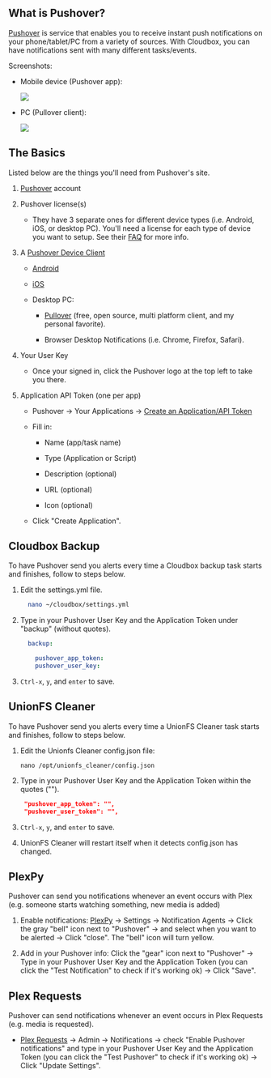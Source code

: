 ## What is Pushover?

[Pushover](https://pushover.net/faq) is service that enables you to receive instant push notifications on your phone/tablet/PC from a variety of sources. With Cloudbox, you can have notifications sent with many different tasks/events.

Screenshots:

 - Mobile device (Pushover app):

   ![](https://i.imgur.com/7tiluyd.png)



 - PC (Pullover client):
  
   ![](https://i.imgur.com/2A12nIe.png)
  





## The Basics

Listed below are the things you'll need from Pushover's site. 

1. [Pushover](https://pushover.net/login) account

1. Pushover license(s) 

   - They have 3 separate ones for different device types (i.e. Android, iOS, or desktop PC). You'll need a license for each type of device you want to setup. See their [FAQ](https://pushover.net/faq#overview-fees) for more info.

1. A [Pushover Device Client](https://pushover.net/clients)

   - [Android](https://pushover.net/clients/android)

   - [iOS](https://pushover.net/clients/ios)

   - Desktop PC: 
     
     - [Pullover](https://github.com/cgrossde/Pullover) (free, open source, multi platform client, and my personal favorite). 

     - Browser Desktop Notifications (i.e. Chrome, Firefox, Safari).

1. Your User Key 

   - Once your signed in, click the Pushover logo at the top left to take you there.

1. Application API Token (one per app)

   - Pushover -> Your Applications -> [Create an Application/API Token](https://pushover.net/apps/build)

   - Fill in: 

     - Name (app/task name)

     - Type (Application or Script)

     - Description (optional)

     - URL (optional)

     - Icon (optional)

   - Click "Create Application".


## Cloudbox Backup

To have Pushover send you alerts every time a Cloudbox backup task starts and finishes, follow to steps below. 

1. Edit the settings.yml file. 

   ```bash
     nano ~/cloudbox/settings.yml
   ```

1. Type in your Pushover User Key and the Application Token under "backup" (without quotes).

   ```yaml
     backup:
   
       pushover_app_token:
       pushover_user_key:
   ```

1. `Ctrl-x`, `y`, and `enter` to save.

## UnionFS Cleaner

To have Pushover send you alerts every time a UnionFS Cleaner task starts and finishes, follow to steps below. 

1. Edit the Unionfs Cleaner config.json file:

    ```
    nano /opt/unionfs_cleaner/config.json
    ```

1. Type in your Pushover User Key and the Application Token within the quotes ("").

   ```json
    "pushover_app_token": "",
    "pushover_user_token": "",
   ```

1. `Ctrl-x`, `y`, and `enter` to save.

1. UnionFS Cleaner will restart itself when it detects config.json has changed.


## PlexPy

Pushover can send you notifications whenever an event occurs with Plex (e.g. someone starts watching something,  new media is added)

1. Enable notifications: [PlexPy](PlexPy#1-accessing-plexpy) -> Settings -> Notification Agents -> Click the gray "bell" icon next to "Pushover" -> and select when you want to be alerted -> Click "close". The "bell" icon will turn yellow. 

1. Add in your Pushover info: Click the "gear" icon next to "Pushover" -> Type in your Pushover User Key and the Application Token (you can click the "Test Notification" to check if it's working ok) -> Click "Save". 


## Plex Requests

Pushover can send notifications whenever an event occurs in Plex Requests (e.g. media is requested).

- [Plex Requests](Plex-Requests#1-accessing-plex-requests) -> Admin -> Notifications -> check "Enable Pushover notifications" and type in your Pushover User Key and the Application Token (you can click the "Test Pushover" to check if it's working ok) -> Click "Update Settings".

